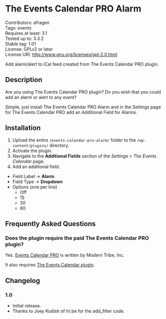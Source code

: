 # The Events Calendar PRO Alarm 
Contributors: afragen  
Tags: events  
Requires at least: 3.1  
Tested up to: 3.3.2  
Stable tag: 1.01  
License: GPLv2 or later  
License URI: http://www.gnu.org/licenses/gpl-2.0.html

Add alarm/alert to iCal feed created from The Events Calendar PRO plugin.

## Description

Are you using The Events Calendar PRO plugin? Do you wish that you could add an alarm or alert to any event?

Simple, just install The Events Calendar PRO Alarm and in the Settings page for The Events Calendar PRO add an Additional Field for Alarms.

## Installation

1. Upload the entire `/events-calendar-pro-alarm/` folder to the `/wp-content/plugins/` directory.
1. Activate the plugin.
1. Navigate to the **Additional Fields** section of the *Settings > The Events Calendar* page.
1. Add an additional field.
  * Field Label -> **Alarm**
  * Field Type -> **Dropdown**
  * Options (one per line)
    * Off
    * 15
    * 30
    * 60


## Frequently Asked Questions

### Does the plugin require the paid The Events Calendar PRO plugin? 

Yes. [Events Calendar PRO](http://tri.be/wordpress-events-calendar-pro/) is written by Modern Tribe, Inc.

It also requires [The Events Calendar plugin](http://wordpress.org/extend/plugins/the-events-calendar/).

## Changelog 

### 1.0
* Initial release.
* Thanks to Joey Kudish of tri.be for the add_filter code.


